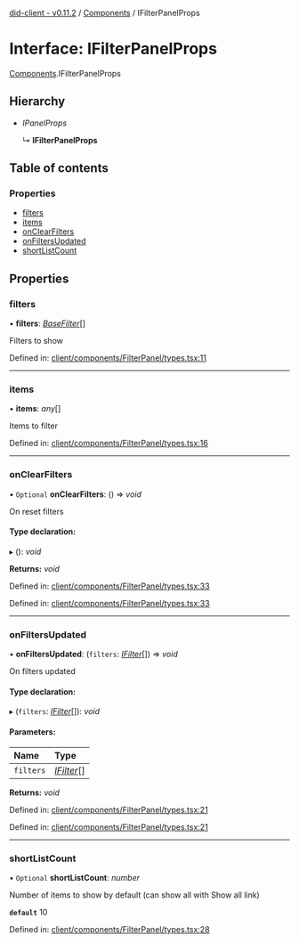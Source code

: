 [did-client - v0.11.2](../README.md) / [Components](../modules/components.md) / IFilterPanelProps

# Interface: IFilterPanelProps

[Components](../modules/components.md).IFilterPanelProps

## Hierarchy

* *IPanelProps*

  ↳ **IFilterPanelProps**

## Table of contents

### Properties

- [filters](components.ifilterpanelprops.md#filters)
- [items](components.ifilterpanelprops.md#items)
- [onClearFilters](components.ifilterpanelprops.md#onclearfilters)
- [onFiltersUpdated](components.ifilterpanelprops.md#onfiltersupdated)
- [shortListCount](components.ifilterpanelprops.md#shortlistcount)

## Properties

### filters

• **filters**: [*BaseFilter*](../classes/components.basefilter.md)[]

Filters to show

Defined in: [client/components/FilterPanel/types.tsx:11](https://github.com/Puzzlepart/did/blob/dev/client/components/FilterPanel/types.tsx#L11)

___

### items

• **items**: *any*[]

Items to filter

Defined in: [client/components/FilterPanel/types.tsx:16](https://github.com/Puzzlepart/did/blob/dev/client/components/FilterPanel/types.tsx#L16)

___

### onClearFilters

• `Optional` **onClearFilters**: () => *void*

On reset filters

#### Type declaration:

▸ (): *void*

**Returns:** *void*

Defined in: [client/components/FilterPanel/types.tsx:33](https://github.com/Puzzlepart/did/blob/dev/client/components/FilterPanel/types.tsx#L33)

Defined in: [client/components/FilterPanel/types.tsx:33](https://github.com/Puzzlepart/did/blob/dev/client/components/FilterPanel/types.tsx#L33)

___

### onFiltersUpdated

• **onFiltersUpdated**: (`filters`: [*IFilter*](components.ifilter.md)[]) => *void*

On filters updated

#### Type declaration:

▸ (`filters`: [*IFilter*](components.ifilter.md)[]): *void*

#### Parameters:

Name | Type |
:------ | :------ |
`filters` | [*IFilter*](components.ifilter.md)[] |

**Returns:** *void*

Defined in: [client/components/FilterPanel/types.tsx:21](https://github.com/Puzzlepart/did/blob/dev/client/components/FilterPanel/types.tsx#L21)

Defined in: [client/components/FilterPanel/types.tsx:21](https://github.com/Puzzlepart/did/blob/dev/client/components/FilterPanel/types.tsx#L21)

___

### shortListCount

• `Optional` **shortListCount**: *number*

Number of items to show by default (can show all with Show all link)

**`default`** 10

Defined in: [client/components/FilterPanel/types.tsx:28](https://github.com/Puzzlepart/did/blob/dev/client/components/FilterPanel/types.tsx#L28)
